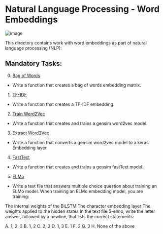 # Natural Language Processing - Word Embeddings
![image](https://github.com/vassa33/alu-machine_learning/assets/61325877/5a144e23-1b17-4bd2-9ef7-5a2c364541ee)

This directory contains work with word embeddings as part of natural language processing (NLP):

## Mandatory Tasks:
0. [Bag of Words](/supervised_learning/0x0F-word_embeddings/0-bag_of_words.py)
* Write a function that creates a bag of words embedding matrix.
1. [TF-IDF](/supervised_learning/0x0F-word_embeddings/1-tf_idf.py)
* Write a function that creates a TF-IDF embedding.
2. [Train Word2Vec](/supervised_learning/0x0F-word_embeddings/2-word2vec.py)
* Write a function that creates and trains a gensim word2vec model.
3. [Extract Word2Vec](/supervised_learning/0x0F-word_embeddings/3-gensim_to_keras.py)
* Write a function that converts a gensim word2vec model to a keras Embedding layer.
4. [FastText](/supervised_learning/0x0F-word_embeddings/4-fasttext.py)
* Write a function that creates and trains a gensim fastText model.
5. [ELMo](/supervised_learning/0x0F-word_embeddings/5-elmo.py)
* Write a text file that answers multiple choice question about training an ELMo model.
When training an ELMo embedding model, you are training:

The internal weights of the BiLSTM
The character embedding layer
The weights applied to the hidden states
In the text file 5-elmo, write the letter answer, followed by a newline, that lists the correct statements:

A. 1, 2, 3
B. 1, 2
C. 2, 3
D. 1, 3
E. 1
F. 2
G. 3
H. None of the above
